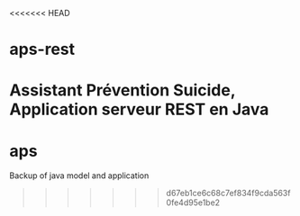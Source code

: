 <<<<<<< HEAD
# aps-rest
Assistant Prévention Suicide, Application serveur REST en Java
=======
# aps
Backup of java model and application
>>>>>>> d67eb1ce6c68c7ef834f9cda563f0fe4d95e1be2
